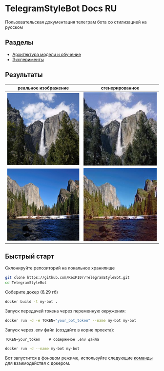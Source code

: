 # TelegramStyleBot Docs RU
Пользовательская документация телеграм бота со стилизацией на русском

## Разделы
- [Архитектура модели и обучение](ARCHITECTURE.md) 
- [Эксперименты](EXPERIMENTS.md)

## Результаты
|реальное изображение|сгенерированное|
|-|-|
|![](imgs/final1-1.jpg)|![](imgs/final1-2.jpg)|
|![](imgs/final2-1.jpg)|![](imgs/final2-2.jpg)|

## Быстрый старт
Склонируйте репозиторий на локальное хранилище
```bash
git clone https://github.com/RexP10r/TelegramStyleBot.git
cd TelegramStyleBot
```
Соберите докер  (6.29 гб)
```bash 
docker build -t my-bot .
```
Запуск передачей токена через переменную окружения:
```bash
docker run -d -e TOKEN="your_bot_token" --name my-bot my-bot
```
Запуск через .env файл (создайте в корне проекта):
```
TOKEN=your_token    # содержимое .env файла
```
```bash
docker run -d --name my-bot my-bot
```
Бот запустится в фоновом режиме, используйте следующие [команды](docker_guide.md) для взаимодействя с докером. 

